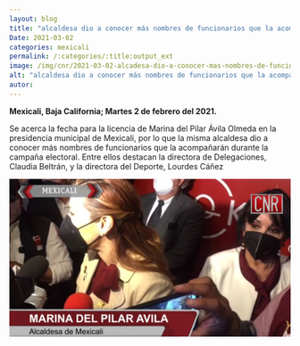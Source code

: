 ```yaml
---
layout: blog
title: "alcaldesa dio a conocer más nombres de funcionarios que la acompañarán durante la campaña electoral"
Date: 2021-03-02
categories: mexicali
permalink: /:categories/:title:output_ext
image: /img/cnr/2021-03-02-alcadesa-dio-a-conocer-mas-nombres-de-funcionarios.jpg
alt: "alcaldesa dio a conocer más nombres de funcionarios que la acompañarán durante la campaña electoral"
autor:
---
```


**Mexicali, Baja California; Martes 2 de febrero del 2021.** 

Se acerca la fecha para la licencia de Marina del Pilar Ávila Olmeda en la presidencia municipal de Mexicali, por lo que la misma alcaldesa dio a conocer más nombres de funcionarios que la acompañarán durante la campaña electoral. Entre ellos destacan la directora de Delegaciones, Claudia Beltrán, y la directora del Deporte, Lourdes Cáñez

<div id="carouselExampleSlidesOnly" class="carousel slide" data-ride="carousel">
  <div class="carousel-inner">
    <div class="carousel-item active">
       <img class="d-block w-100" src="/img/cnr/2021-03-02-alcadesa-dio-a-conocer-mas-nombres-de-funcionarios.jpg" loading="lazy"  alt="alcaldesa dio a conocer más nombres de funcionarios que la acompañarán durante la campaña electoral">
    </div>
  </div>
</div>